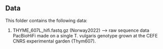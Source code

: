 ## Data

This folder contains the following data:

1. THYME_607L_hifi.fastq.gz (Norway2022) --> raw sequence data PacBioHiFi made on a single T. vulgaris genotype grown at the CEFE CNRS experimental garden (Thym607). 